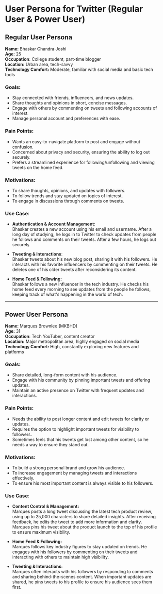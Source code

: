 # User Persona for Twitter (Regular User & Power User)

## Regular User Persona

**Name:** Bhaskar Chandra Joshi  
**Age:** 25  
**Occupation:** College student, part-time blogger  
**Location:** Urban area, tech-savvy  
**Technology Comfort:** Moderate, familiar with social media and basic tech tools  

### Goals:
- Stay connected with friends, influencers, and news updates.
- Share thoughts and opinions in short, concise messages.
- Engage with others by commenting on tweets and following accounts of interest.
- Manage personal account and preferences with ease.

### Pain Points:
- Wants an easy-to-navigate platform to post and engage without confusion.
- Concerned about privacy and security, ensuring the ability to log out securely.
- Prefers a streamlined experience for following/unfollowing and viewing tweets on the home feed.

### Motivations:
- To share thoughts, opinions, and updates with followers.
- To follow trends and stay updated on topics of interest.
- To engage in discussions through comments on tweets.

### Use Case:
- **Authentication & Account Management:**  
  Bhaskar creates a new account using his email and username. After a long day of studying, he logs in to Twitter to check updates from people he follows and comments on their tweets. After a few hours, he logs out securely.  

- **Tweeting & Interactions:**  
  Bhaskar tweets about his new blog post, sharing it with his followers. He interacts with his favorite influencers by commenting on their tweets. He deletes one of his older tweets after reconsidering its content.  

- **Home Feed & Following:**  
  Bhaskar follows a new influencer in the tech industry. He checks his home feed every morning to see updates from the people he follows, keeping track of what's happening in the world of tech.

---

## Power User Persona

**Name:** Marques Brownlee (MKBHD)  
**Age:** 31  
**Occupation:** Tech YouTuber, content creator  
**Location:** Major metropolitan area, highly engaged on social media  
**Technology Comfort:** High, constantly exploring new features and platforms  

### Goals:
- Share detailed, long-form content with his audience.
- Engage with his community by pinning important tweets and offering updates.
- Maintain an active presence on Twitter with frequent updates and interactions.

### Pain Points:
- Needs the ability to post longer content and edit tweets for clarity or updates.
- Requires the option to highlight important tweets for visibility to followers.
- Sometimes feels that his tweets get lost among other content, so he needs a way to ensure they stand out.

### Motivations:
- To build a strong personal brand and grow his audience.
- To increase engagement by managing tweets and interactions effectively.
- To ensure his most important content is always visible to his followers.

### Use Case:
- **Content Control & Management:**  
  Marques posts a long tweet discussing the latest tech product review, using up to 25,000 characters to share detailed insights. After receiving feedback, he edits the tweet to add more information and clarity. Marques pins his tweet about the product launch to the top of his profile to ensure maximum visibility.  

- **Home Feed & Following:**  
  Marques follows key industry figures to stay updated on trends. He engages with his followers by commenting on their tweets and interacting with others to maintain high visibility.  

- **Tweeting & Interactions:**  
  Marques often interacts with his followers by responding to comments and sharing behind-the-scenes content. When important updates are shared, he pins tweets to his profile to ensure his audience sees them first.
